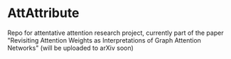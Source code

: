 # AttAttribute

Repo for attentative attention research project, currently part of the paper
"Revisiting Attention Weights as Interpretations of Graph Attention Networks" (will be uploaded to arXiv soon)